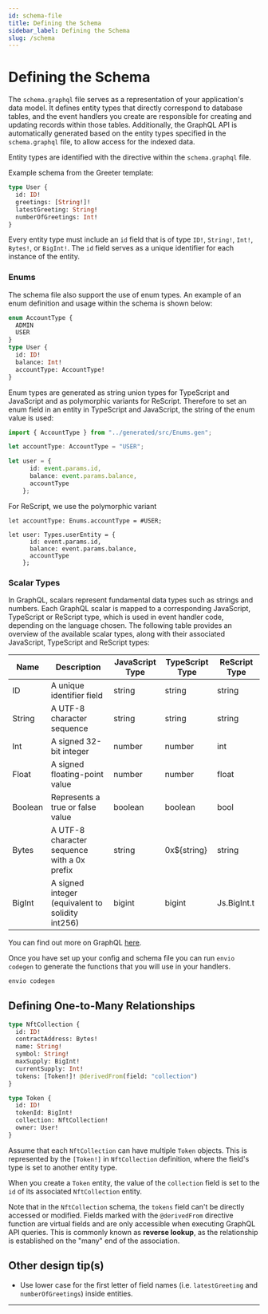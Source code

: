 ```yaml
---
id: schema-file
title: Defining the Schema
sidebar_label: Defining the Schema
slug: /schema
---
```


# Defining the Schema

The `schema.graphql` file serves as a representation of your application's data model. It defines entity types that directly correspond to database tables, and the event handlers you create are responsible for creating and updating records within those tables. Additionally, the GraphQL API is automatically generated based on the entity types specified in the `schema.graphql` file, to allow access for the indexed data.

Entity types are identified with the directive within the `schema.graphql` file.

Example schema from the Greeter template:

```graphql
type User {
  id: ID!
  greetings: [String!]!
  latestGreeting: String!
  numberOfGreetings: Int!
}
```

Every entity type must include an `id` field that is of type `ID!`, `String!`, `Int!`, `Bytes!`, or `BigInt!`. The `id` field serves as a unique identifier for each instance of the entity.

### Enums

The schema file also support the use of enum types. An example of an enum definition and usage within the schema is shown below:

```graphql
enum AccountType {
  ADMIN
  USER
}
type User {
  id: ID!
  balance: Int!
  accountType: AccountType!
}
```

Enum types are generated as string union types for TypeScript and JavaScript and as polymorphic variants for ReScript. Therefore to set an enum field in an entity in TypeScript and JavaScript, the string of the enum value is used:

```typescript
import { AccountType } from "../generated/src/Enums.gen";

let accountType: AccountType = "USER";

let user = {
      id: event.params.id,
      balance: event.params.balance,
      accountType
    };
```

For ReScript, we use the polymorphic variant

```rescript
let accountType: Enums.accountType = #USER;

let user: Types.userEntity = {
      id: event.params.id,
      balance: event.params.balance,
      accountType
    };
```

### Scalar Types

In GraphQL, scalars represent fundamental data types such as strings and numbers. Each GraphQL scalar is mapped to a corresponding JavaScript, TypeScript or ReScript type, which is used in event handler code, depending on the language chosen. The following table provides an overview of the available scalar types, along with their associated JavaScript, TypeScript and ReScript types:

| **Name** | **Description**                                  | **JavaScript Type** | **TypeScript Type** | **ReScript Type** |
| -------- | ------------------------------------------------ | ------------------- | ------------------- | ----------------- |
| ID       | A unique identifier field                        | string              | string              | string            |
| String   | A UTF-8 character sequence                       | string              | string              | string            |
| Int      | A signed 32-bit integer                          | number              | number              | int               |
| Float    | A signed floating-point value                    | number              | number              | float             |
| Boolean  | Represents a true or false value                 | boolean             | boolean             | bool              |
| Bytes    | A UTF-8 character sequence with a 0x prefix      | string              | 0x${string}         | string            |
| BigInt   | A signed integer (equivalent to solidity int256) | bigint              | bigint              | Js.BigInt.t       |


You can find out more on GraphQL [here](https://graphql.org/learn/).

Once you have set up your config and schema file you can run `envio codegen` to generate the functions that you will use in your handlers.

```bash
envio codegen
```

## Defining One-to-Many Relationships

```graphql
type NftCollection {
  id: ID!
  contractAddress: Bytes!
  name: String!
  symbol: String!
  maxSupply: BigInt!
  currentSupply: Int!
  tokens: [Token!]! @derivedFrom(field: "collection")
}
```

```graphql
type Token {
  id: ID!
  tokenId: BigInt!
  collection: NftCollection!
  owner: User!
}
```

Assume that each `NftCollection` can have multiple `Token` objects. This is represented by the `[Token!]` in `NftCollection` definition, where the field's type is set to another entity type.

When you create a `Token` entity, the value of the `collection` field is set to the `id` of its associated `NftCollection` entity.

Note that in the `NftCollection` schema, the `tokens` field can't be directly accessed or modified. Fields marked with the `@derivedFrom` directive function are virtual fields and are only accessible when executing GraphQL API queries. This is commonly known as **reverse lookup**, as the relationship is established on the "many" end of the association.

## Other design tip(s)

- Use lower case for the first letter of field names (i.e. `latestGreeting` and `numberOfGreetings`) inside entities.

---
